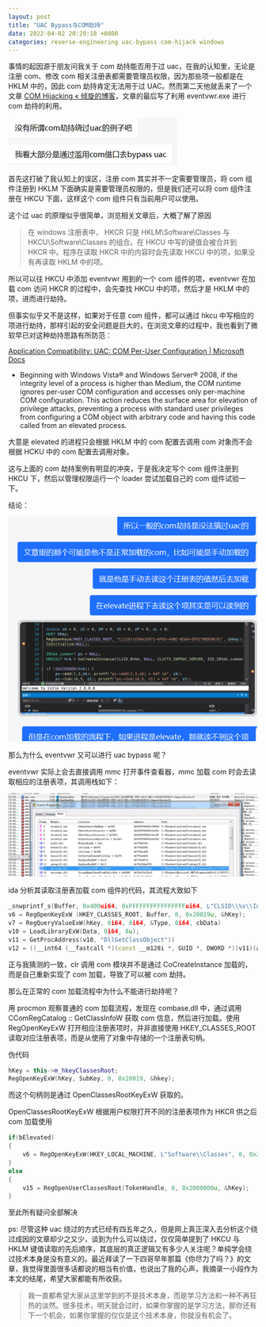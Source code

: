 ```yaml
---
layout: post
title: "UAC Bypass与COM劫持"
date: 2022-04-02 20:29:18 +0800
categories: reverse-engineering uac-bypass com-hijack windows
---
```


事情的起因源于朋友问我关于 com 劫持能否用于过 uac，在我的认知里，无论是注册 com、修改 com 相关注册表都需要管理员权限，因为那些项一般都是在 HKLM 中的，因此 com 劫持肯定无法用于过 UAC。然而第二天他就丢来了一个文章 [COM Hijacking « 倾旋的博客](http://payloads.online/archivers/2018-10-14/1/)，文章的最后写了利用 eventvwr.exe 进行 com 劫持的利用。 

![](/assets/images/Pasted_image_20220331205325.png)

首先这打破了我认知上的误区，注册 com 其实并不一定需要管理员，将 com 组件注册到 HKLM 下面确实是需要管理员权限的，但是我们还可以将 com 组件注册在 HKCU 下面，这样这个 com 组件只有当前用户可以使用。

这个过 uac 的原理似乎很简单，浏览相关文章后，大概了解了原因

> 在 windows 注册表中， HKCR 只是 HKLM\\Software\\Classes 与 HKCU\\Software\\Classes 的组合。在 HKCU 中写的键值会被合并到 HKCR 中。程序在读取 HKCR 中的内容时会先读取 HKCU 中的项，如果没有再读取 HKLM 中的项。

所以可以往 HKCU 中添加 eventvwr 用到的一个 com 组件的项，eventvwr 在加载 com 访问 HKCR 的过程中，会先查找 HKCU 中的项，然后才是 HKLM 中的项，进而进行劫持。

但事实似乎又不是这样，如果对于任意 com 组件，都可以通过 hkcu 中写相应的项进行劫持，那样引起的安全问题是巨大的，在浏览文章的过程中，我也看到了微软早已对这种劫持思路有所防范：

[Application Compatibility: UAC: COM Per-User Configuration \| Microsoft Docs](https://docs.microsoft.com/en-us/previous-versions/bb756926(v=msdn.10))

- Beginning with Windows Vista® and Windows Server® 2008, if the integrity level of a process is higher than Medium, the COM runtime ignores per-user COM configuration and accesses only per-machine COM configuration. This action reduces the surface area for elevation of privilege attacks, preventing a process with standard user privileges from configuring a COM object with arbitrary code and having this code called from an elevated process.

大意是 elevated 的进程只会根据 HKLM 中的 com 配置去调用 com 对象而不会根据 HCKU 中的 com 配置去调用对象。

这与上面的 com 劫持案例有明显的冲突，于是我决定写个 com 组件注册到 HKCU 下，然后以管理权限运行一个 loader 尝试加载自己的 com 组件试验一下。

结论：

![](/assets/images/Pasted_image_20220331213409.png)

那么为什么 eventvwr 又可以进行 uac bypass 呢？

eventvwr 实际上会去直接调用 mmc 打开事件查看器，mmc 加载 com 时会去读取相应的注册表项，其调用栈如下：

![](/assets/images/Pasted_image_20220402151116.png)

ida 分析其读取注册表加载 com 组件的代码，其流程大致如下

```cpp
_snwprintf_s(Buffer, 0x400ui64, 0xFFFFFFFFFFFFFFFFui64, L"CLSID\\%s\\InprocServer32", v18);
v6 = RegOpenKeyExW (HKEY_CLASSES_ROOT, Buffer, 0, 0x20019u, &hKey);
v7 = RegQueryValueExW(hKey, 0i64, 0i64, &Type, 0i64, cbData)
v10 = LoadLibraryExW(Data, 0i64, 8u);
v11 = GetProcAddress(v10, "DllGetClassObject")) 
v12 = ((__int64 (__fastcall *)(const __m128i *, GUID *, DWORD *))v11)(a1, &IID_IClassFactory, lpcbData);
```

正与我猜测的一致，clr 调用 com 模块并不是通过 CoCreateInstance 加载的，而是自己重新实现了 com 加载，导致了可以被 com 劫持。

那么在正常的 com 加载流程中为什么不能进行劫持呢？

用 procmon 观察普通的 com 加载流程，发现在 combase.dll 中，通过调用 CComRegCatalog :: GetClassInfoW 获取 com 信息，然后进行加载。使用 RegOpenKeyExW 打开相应注册表项时，并非直接使用 HKEY_CLASSES_ROOT 读取对应注册表项，而是从使用了对象中存储的一个注册表句柄。

伪代码

```cpp
hKey = this->m_hkeyClassesRoot;
RegOpenKeyExW(hKey, SubKey, 0, 0x20019, &hkey);
```

而这个句柄则是通过 OpenClassesRootKeyExW 获取的。

OpenClassesRootKeyExW 根据用户权限打开不同的注册表项作为 HKCR 供之后 com 加载使用

```cpp
if(bElevated)
{
    v6 = RegOpenKeyExW(HKEY_LOCAL_MACHINE, L"Software\\Classes", 0, 0x2000000u, &hKey);
}
else
{
    v15 = RegOpenUserClassesRoot(TokenHandle, 0, 0x2000000u, &hKey);
}
```

至此所有疑问全部解决

ps:
尽管这种 uac 绕过的方式已经有四五年之久，但是网上真正深入去分析这个绕过成因的文章却少之又少，谈到为什么可以绕过，仅仅简单提到了 HKCU 与 HKLM 键值读取的先后顺序，其底层的真正逻辑又有多少人关注呢？单纯学会绕过技术本身是没有意义的。最近拜读了一下四哥早年那篇《你尽力了吗？》的文章，我觉得里面很多话都说的相当有价值，也说出了我的心声，我摘录一小段作为本文的结尾，希望大家都能有所收获。

> 我一直都希望大家从这里学到的不是技术本身，而是学习方法和一种不再狂热的淡然。很多技术，明天就会过时，如果你掌握的是学习方法，那你还有下一个机会，如果你掌握的仅仅是这个技术本身，你就没有机会了。
